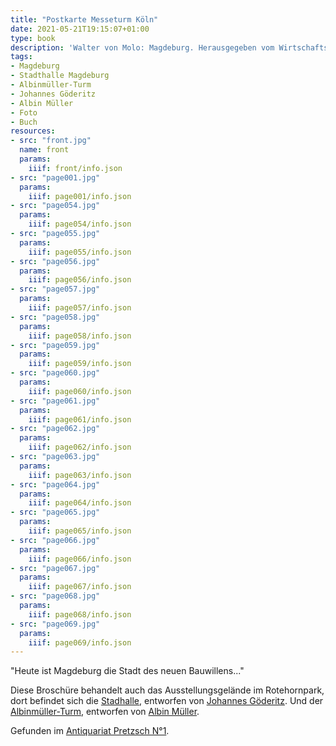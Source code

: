 ```yaml
---
title: "Postkarte Messeturm Köln"
date: 2021-05-21T19:15:07+01:00
type: book
description: 'Walter von Molo: Magdeburg. Herausgegeben vom Wirtschafts- und Verkehrsamt der Stadt Magdeburg 1929. <a class="worldcat" href="http://www.worldcat.org/oclc/72236396">&nbsp;</a>'
tags:
- Magdeburg
- Stadthalle Magdeburg
- Albinmüller-Turm
- Johannes Göderitz
- Albin Müller
- Foto
- Buch
resources:
- src: "front.jpg"
  name: front
  params:
    iiif: front/info.json
- src: "page001.jpg"
  params:
    iiif: page001/info.json
- src: "page054.jpg"
  params:
    iiif: page054/info.json
- src: "page055.jpg"
  params:
    iiif: page055/info.json
- src: "page056.jpg"
  params:
    iiif: page056/info.json
- src: "page057.jpg"
  params:
    iiif: page057/info.json
- src: "page058.jpg"
  params:
    iiif: page058/info.json
- src: "page059.jpg"
  params:
    iiif: page059/info.json
- src: "page060.jpg"
  params:
    iiif: page060/info.json
- src: "page061.jpg"
  params:
    iiif: page061/info.json
- src: "page062.jpg"
  params:
    iiif: page062/info.json
- src: "page063.jpg"
  params:
    iiif: page063/info.json
- src: "page064.jpg"
  params:
    iiif: page064/info.json
- src: "page065.jpg"
  params:
    iiif: page065/info.json
- src: "page066.jpg"
  params:
    iiif: page066/info.json
- src: "page067.jpg"
  params:
    iiif: page067/info.json
- src: "page068.jpg"
  params:
    iiif: page068/info.json
- src: "page069.jpg"
  params:
    iiif: page069/info.json
---
```


"Heute ist Magdeburg die Stadt des neuen Bauwillens..."
<!--more-->

Diese Broschüre behandelt auch das Ausstellungsgelände im Rotehornpark, dort befindet sich die [Stadhalle](https://de.wikipedia.org/wiki/Stadthalle_Magdeburg), entworfen von [Johannes Göderitz](/tags/Johannes-Göderitz). Und der [Albinmüller-Turm](https://de.wikipedia.org/wiki/Albinm%C3%BCller-Turm), entworfen von [Albin Müller](https://de.wikipedia.org/wiki/Albin_M%C3%BCller).

<div class="source">Gefunden im <a href="https://antiquariat-pretzsch.de/">Antiquariat Pretzsch N°1</a>.</div>
